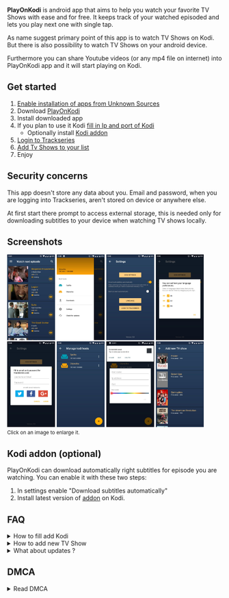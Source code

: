 <script src="https://code.jquery.com/jquery-3.3.1.min.js"></script>
<script src="assets/js/simple-lightbox.min.js"></script>
<script src="assets/js/index.js"></script>


**PlayOnKodi** is android app that aims to help you watch your favorite TV Shows with ease and for free.
It keeps track of your watched episoded and lets you play next one with single tap.

As name suggest primary point of this app is to watch TV Shows on Kodi. 
But there is also possibility to watch TV Shows on your android device.

Furthermore you can share Youtube videos (or any mp4 file on internet) into PlayOnKodi app and it will start playing on Kodi.

## Get started
1. [Enable installation of apps from Unknown Sources](https://www.applivery.com/docs/troubleshooting/android-unknown-sources)
2. Download [PlayOnKodi](https://play-on-kodi-update-server.herokuapp.com/download/latest/sk.p1ro.playonkodi)
3. Install downloaded app
4. If you plan to use it Kodi [fill in Ip and port of Kodi](#address)
	* Optionally install [Kodi addon](#kodi-addon-optional)
5. [Login to Trackseries](#login)
6. [Add Tv Shows to your list](#new)
7. Enjoy
	
## Security concerns
This app doesn't store any data about you.
Email and password, when you are logging into Trackseries, aren't stored on device or anywhere else.

At first start there prompt to access external storage, this is needed only for downloading subtitles to your device when watching TV shows locally.

## Screenshots
<div class="gallery">
	<a href="assets/images/1.jpg"><img src="assets/images/thumb/1.png" alt=""></a>
	<a href="assets/images/2.jpg"><img src="assets/images/thumb/2.png" alt=""></a>
	<a href="assets/images/3.jpg"><img src="assets/images/thumb/3.png" alt=""></a>
	<a href="assets/images/4.jpg"><img src="assets/images/thumb/4.png" alt=""></a>
	<a href="assets/images/5.jpg"><img src="assets/images/thumb/5.png" alt=""></a>
	<a href="assets/images/6.jpg"><img src="assets/images/thumb/6.png" alt=""></a>
	<a href="assets/images/7.jpg"><img src="assets/images/thumb/7.png" alt=""></a>
	<a href="assets/images/8.jpg"><img src="assets/images/thumb/8.png" alt=""></a>
	<div class="clearing"></div>
	<small class="caption">
		Click on an image to enlarge it.
	</small>
</div>

## Kodi addon (optional)
PlayOnKodi can download automatically right subtitles for episode you are watching.
You can enable it with these two steps:
 1. In settings enable "Download subtitles automatically" 
 2. Install latest version of <a href="https://github.com/P1-Ro/script.playonkodi.urldownloader/releases">addon</a> on Kodi.

## FAQ

<details>
	<summary id="address">How to fill add Kodi</summary>
	<p>
    1. Open drawer on the left side <br>
    2. Open settings <br>
	3. Open kodi settings <br>
	4. Click plus button in right bottom corner <br>
	5. Fill info about kodi and choose color <br>
	6. Click "OK" <br>
	</p>
</details>

<details>
	<summary id="new">How to add new TV Show</summary>
	<p>
	    1. Click on "Magnifiing glass" icon <br>
        2. Type in name of TV Show <br>
    	3. Click search icon on your keyboard <br>
    	4. Click on row with your TV Show <br>
	</p>
</details>

<details>
	<summary>What about updates ?</summary>
	<p>
	Updates are delivered automatically via our update server. When new version is available you'll get notification.
	</p>
</details>

## DMCA
<details>
	<summary>Read DMCA</summary>
	<p>
		The owner of PlayOnKodi app wants to indicate the following: there is no copyright protected content stored in PlayOnKodi app.
		All offered files are stored on external file hosts that are in no way associated with PlayOnKodi.
	</p>
	<p>
		If you are a rights holder of a file listed here, do not contact us, but the providers on whose servers any copyrighted material is stored.
		PlayOnKodi offers, acting like a search engine, only links to files and not the files themself,
		this is the reason why the owners of this website are not responsible and according to Teleservices Act also can not be held liable.
	</p>
	<p>
		We dissociate ourselves from the contents and have no influence on it. PlayOnKodi is merely a facilitator of external content,
		for legally protected content the providers hosting this content (filehosters) are responsible.
	</p>
</details>